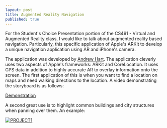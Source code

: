 ```yaml
---
layout: post
title: Augmented Reality Navigation
published: true
---
```

For the Student's Choice Presentation portion of the CS491 - Virtual and Augmented Reality class, I would like to talk about augmented reality based navigation. Particularly, this specific application of Apple's ARKit to develop a unique navigation application using AR and iPhone's camera. 

The application was developed by [Andrew Hart](https://github.com/ProjectDent). The application cleverly uses two aspects of Apple's frameworks: ARKit and CoreLocation. It uses GPS data in addition to highly accurate AR to overlay information onto the screen. The first application of this is when you want to find a location on maps and need walking directions to the location. A video demonstrating the storyboard is as follows:

[Demonstration](https://twitter.com/AndrewProjDent/status/888380207962443777)

A second great use is to highlight common buildings and city structures when panning over them. An example:



[![PROJECT1](http://img.youtube.com/vi/t1uqYR1o1rk/0.jpg)](http://www.youtube.com/watch?v=t1uqYR1o1rk)
